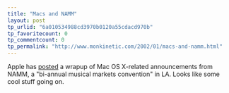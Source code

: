 ```yaml
---
title: "Macs and NAMM"
layout: post
tp_urlid: "6a010534988cd3970b0120a55cdacd970b"
tp_favoritecount: 0
tp_commentcount: 0
tp_permalink: "http://www.monkinetic.com/2002/01/macs-and-namm.html"
---
```

Apple has <a href="http://www.apple.com/hotnews/articles/2002/01/namm02/">posted</a> a wrapup of Mac OS X-related announcements from NAMM, a &quot;bi-annual musical markets convention&quot; in LA. Looks like some cool stuff going on.
